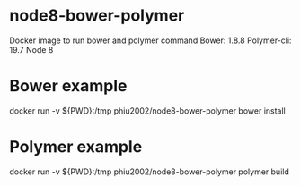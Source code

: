# node8-bower-polymer

Docker image to run bower and polymer command
Bower: 1.8.8
Polymer-cli: 19.7
Node 8

# Bower example
docker run -v ${PWD}:/tmp phiu2002/node8-bower-polymer bower install

# Polymer example
docker run -v ${PWD}:/tmp phiu2002/node8-bower-polymer polymer build

